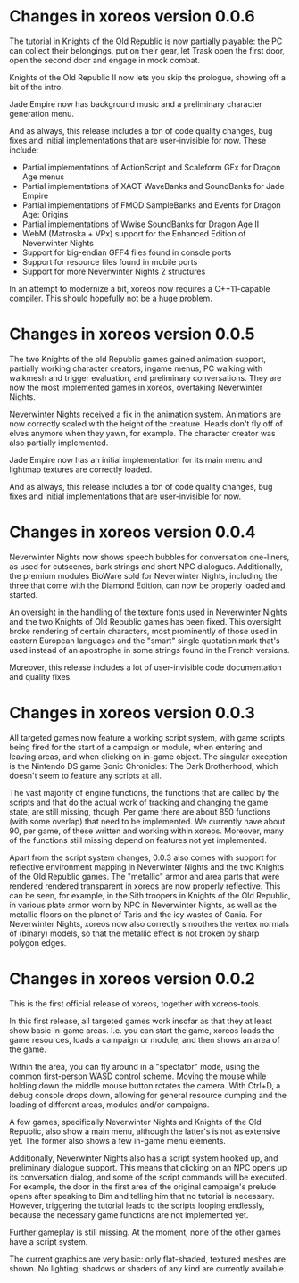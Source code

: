 Changes in xoreos version 0.0.6
===============================

The tutorial in Knights of the Old Republic is now partially playable: the PC
can collect their belongings, put on their gear, let Trask open the first door,
open the second door and engage in mock combat.

Knights of the Old Republic II now lets you skip the prologue, showing off a bit
of the intro.

Jade Empire now has background music and a preliminary character generation
menu.

And as always, this release includes a ton of code quality changes, bug fixes
and initial implementations that are user-invisible for now. These include:
- Partial implementations of ActionScript and Scaleform GFx for Dragon Age menus
- Partial implementations of XACT WaveBanks and SoundBanks for Jade Empire
- Partial implementations of FMOD SampleBanks and Events for Dragon Age: Origins
- Partial implementations of Wwise SoundBanks for Dragon Age II
- WebM (Matroska + VPx) support for the Enhanced Edition of Neverwinter Nights
- Support for big-endian GFF4 files found in console ports
- Support for resource files found in mobile ports
- Support for more Neverwinter Nights 2 structures

In an attempt to modernize a bit, xoreos now requires a C++11-capable compiler.
This should hopefully not be a huge problem.


Changes in xoreos version 0.0.5
===============================

The two Knights of the old Republic games gained animation support, partially
working character creators, ingame menus, PC walking with walkmesh and trigger
evaluation, and preliminary conversations. They are now the most implemented
games in xoreos, overtaking Neverwinter Nights.

Neverwinter Nights received a fix in the animation system. Animations are now
correctly scaled with the height of the creature. Heads don't fly off of elves
anymore when they yawn, for example. The character creator was also partially
implemented.

Jade Empire now has an initial implementation for its main menu and lightmap
textures are correctly loaded.

And as always, this release includes a ton of code quality changes, bug fixes
and initial implementations that are user-invisible for now.


Changes in xoreos version 0.0.4
===============================

Neverwinter Nights now shows speech bubbles for conversation one-liners, as
used for cutscenes, bark strings and short NPC dialogues. Additionally, the
premium modules BioWare sold for Neverwinter Nights, including the three that
come with the Diamond Edition, can now be properly loaded and started.

An oversight in the handling of the texture fonts used in Neverwinter Nights
and the two Knights of Old Republic games has been fixed. This oversight
broke rendering of certain characters, most prominently of those used in
eastern European languages and the "smart" single quotation mark that's used
instead of an apostrophe in some strings found in the French versions.

Moreover, this release includes a lot of user-invisible code documentation
and quality fixes.


Changes in xoreos version 0.0.3
===============================

All targeted games now feature a working script system, with game scripts
being fired for the start of a campaign or module, when entering and leaving
areas, and when clicking on in-game object. The singular exception is the
Nintendo DS game Sonic Chronicles: The Dark Brotherhood, which doesn't seem to
feature any scripts at all.

The vast majority of engine functions, the functions that are called by the
scripts and that do the actual work of tracking and changing the game state,
are still missing, though. Per game there are about 850 functions (with some
overlap) that need to be implemented. We currently have about 90, per game, of
these written and working within xoreos. Moreover, many of the functions still
missing depend on features not yet implemented.

Apart from the script system changes, 0.0.3 also comes with support for
reflective environment mapping in Neverwinter Nights and the two Knights of
the Old Republic games. The "metallic" armor and area parts that were rendered
rendered transparent in xoreos are now properly reflective. This can be seen,
for example, in the Sith troopers in Knights of the Old Republic, in various
plate armor worn by NPC in Neverwinter Nights, as well as the metallic floors
on the planet of Taris and the icy wastes of Cania. For Neverwinter Nights,
xoreos now also correctly smoothes the vertex normals of (binary) models, so
that the metallic effect is not broken by sharp polygon edges.


Changes in xoreos version 0.0.2
===============================

This is the first official release of xoreos, together with xoreos-tools.

In this first release, all targeted games work insofar as that they at least
show basic in-game areas. I.e. you can start the game, xoreos loads the game
resources, loads a campaign or module, and then shows an area of the game.

Within the area, you can fly around in a "spectator" mode, using the common
first-person WASD control scheme. Moving the mouse while holding down the
middle mouse button rotates the camera. With Ctrl+D, a debug console drops
down, allowing for general resource dumping and the loading of different
areas, modules and/or campaigns.

A few games, specifically Neverwinter Nights and Knights of the Old Republic,
also show a main menu, although the latter's is not as extensive yet. The
former also shows a few in-game menu elements.

Additionally, Neverwinter Nights also has a script system hooked up, and
preliminary dialogue support. This means that clicking on an NPC opens up
its conversation dialog, and some of the script commands will be executed.
For example, the door in the first area of the original campaign's prelude
opens after speaking to Bim and telling him that no tutorial is necessary.
However, triggering the tutorial leads to the scripts looping endlessly,
because the necessary game functions are not implemented yet.

Further gameplay is still missing. At the moment, none of the other games
have a script system.

The current graphics are very basic: only flat-shaded, textured meshes are
shown. No lighting, shadows or shaders of any kind are currently available.
